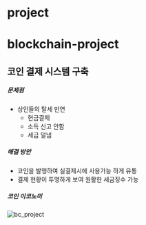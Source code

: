 # project

# blockchain-project

## 코인 결제 시스템 구축

##### 문제점

- 상인들의 탈세 만연
	- 현금결제
	- 소득 신고 안함
	- 세금 덜냄

##### 해결 방안
- 코인을 발행하여 실결제시에 사용가능 하게 유통
- 결제 현황이 투명하게 보여 원활한 세금징수 가능



##### 코인 이코노미

 ![bc_project](https://user-images.githubusercontent.com/46768760/51299554-3afd9c00-1a6c-11e9-9410-717de7cb7d55.png)
